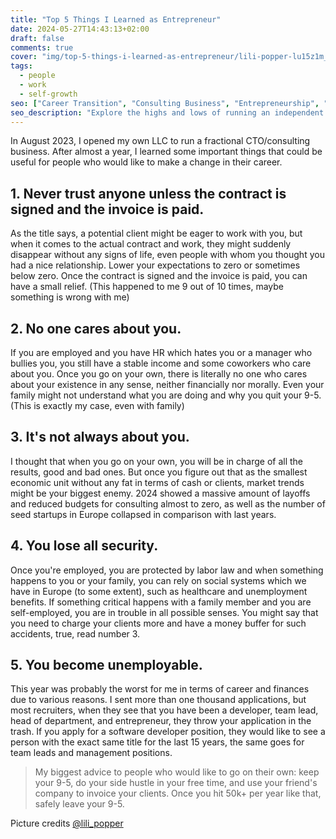 ```yaml
---
title: "Top 5 Things I Learned as Entrepreneur"
date: 2024-05-27T14:43:13+02:00
draft: false
comments: true
cover: "img/top-5-things-i-learned-as-entrepreneur/lili-popper-lu15z1m_KfM-unsplash.webp"
tags:
  - people
  - work
  - self-growth
seo: ["Career Transition", "Consulting Business", "Entrepreneurship", "Financial Security", "Market Trends", "Managing Clients", "Career Advice", "Self-Employment", "Contract Work", "Startups"]
seo_description: "Explore the highs and lows of running an independent consulting business with our blog. Get firsthand insights about entrepreneurship, managing clients, market trends, and financial security. Learn from our experiences so you can navigate your career transition with confidence."
---
```


In August 2023, I opened my own LLC to run a fractional CTO/consulting business. After almost a year, I learned some important things that could be useful for people who would like to make a change in their career.

## 1. Never trust anyone unless the contract is signed and the invoice is paid.

As the title says, a potential client might be eager to work with you, but when it comes to the actual contract and work, they might suddenly disappear without any signs of life, even people with whom you thought you had a nice relationship. Lower your expectations to zero or sometimes below zero. Once the contract is signed and the invoice is paid, you can have a small relief. (This happened to me 9 out of 10 times, maybe something is wrong with me)

## 2. No one cares about you.

If you are employed and you have HR which hates you or a manager who bullies you, you still have a stable income and some coworkers who care about you. Once you go on your own, there is literally no one who cares about your existence in any sense, neither financially nor morally. Even your family might not understand what you are doing and why you quit your 9-5. (This is exactly my case, even with family)

## 3. It's not always about you.

I thought that when you go on your own, you will be in charge of all the results, good and bad ones. But once you figure out that as the smallest economic unit without any fat in terms of cash or clients, market trends might be your biggest enemy. 2024 showed a massive amount of layoffs and reduced budgets for consulting almost to zero, as well as the number of seed startups in Europe collapsed in comparison with last years.

## 4. You lose all security.

Once you're employed, you are protected by labor law and when something happens to you or your family, you can rely on social systems which we have in Europe (to some extent), such as healthcare and unemployment benefits. If something critical happens with a family member and you are self-employed, you are in trouble in all possible senses. You might say that you need to charge your clients more and have a money buffer for such accidents, true, read number 3.

## 5. You become unemployable.

This year was probably the worst for me in terms of career and finances due to various reasons. I sent more than one thousand applications, but most recruiters, when they see that you have been a developer, team lead, head of department, and entrepreneur, they throw your application in the trash. If you apply for a software developer position, they would like to see a person with the exact same title for the last 15 years, the same goes for team leads and management positions.

> My biggest advice to people who would like to go on their own: keep your 9-5, do your side hustle in your free time, and use your friend's company to invoice your clients. Once you hit 50k+ per year like that, safely leave your 9-5.

Picture credits [@lili_popper](https://unsplash.com/@lili_popper)
